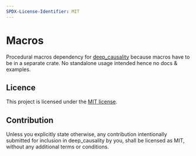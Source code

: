 ```yaml
---
SPDX-License-Identifier: MIT
---
```


# Macros

Procedural macros dependency for [deep_causality](https://github.com/deepcausality-rs/deep_causality) because
macros have to be in a separate crate. No standalone usage intended hence no docs & examples. 


## Licence

This project is licensed under the [MIT license](LICENSE).

## Contribution

Unless you explicitly state otherwise, any contribution intentionally submitted for inclusion in deep_causality by you,
shall be licensed as MIT, without any additional terms or conditions.
